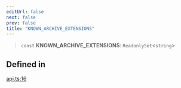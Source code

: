 ```yaml
---
editUrl: false
next: false
prev: false
title: "KNOWN_ARCHIVE_EXTENSIONS"
---
```


> `const` **KNOWN\_ARCHIVE\_EXTENSIONS**: `ReadonlySet`\<`string`\>

## Defined in

[api.ts:16](https://github.com/tylerbutler/tools-monorepo/blob/main/packages/dill/src/api.ts#L16)
